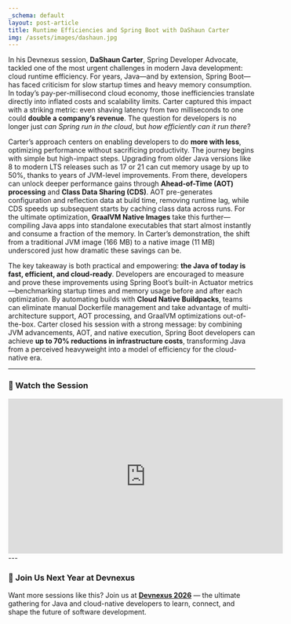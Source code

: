 ```yaml
---
_schema: default
layout: post-article
title: Runtime Efficiencies and Spring Boot with DaShaun Carter
img: /assets/images/dashaun.jpg
---
```


In his Devnexus session, **DaShaun Carter**, Spring Developer Advocate, tackled one of the most urgent challenges in modern Java development: cloud runtime efficiency. For years, Java—and by extension, Spring Boot—has faced criticism for slow startup times and heavy memory consumption. In today’s pay-per-millisecond cloud economy, those inefficiencies translate directly into inflated costs and scalability limits. Carter captured this impact with a striking metric: even shaving latency from two milliseconds to one could **double a company’s revenue**. The question for developers is no longer just *can Spring run in the cloud*, but *how efficiently can it run there*?

Carter’s approach centers on enabling developers to do **more with less**, optimizing performance without sacrificing productivity. The journey begins with simple but high-impact steps. Upgrading from older Java versions like 8 to modern LTS releases such as 17 or 21 can cut memory usage by up to 50%, thanks to years of JVM-level improvements. From there, developers can unlock deeper performance gains through **Ahead-of-Time (AOT) processing** and **Class Data Sharing (CDS)**. AOT pre-generates configuration and reflection data at build time, removing runtime lag, while CDS speeds up subsequent starts by caching class data across runs. For the ultimate optimization, **GraalVM Native Images** take this further—compiling Java apps into standalone executables that start almost instantly and consume a fraction of the memory. In Carter’s demonstration, the shift from a traditional JVM image (166 MB) to a native image (11 MB) underscored just how dramatic these savings can be.

The key takeaway is both practical and empowering: **the Java of today is fast, efficient, and cloud-ready**. Developers are encouraged to measure and prove these improvements using Spring Boot’s built-in Actuator metrics—benchmarking startup times and memory usage before and after each optimization. By automating builds with **Cloud Native Buildpacks**, teams can eliminate manual Dockerfile management and take advantage of multi-architecture support, AOT processing, and GraalVM optimizations out-of-the-box. Carter closed his session with a strong message: by combining JVM advancements, AOT, and native execution, Spring Boot developers can achieve **up to 70% reductions in infrastructure costs**, transforming Java from a perceived heavyweight into a model of efficiency for the cloud-native era.

---

### 🎥 Watch the Session

<iframe width="560" height="315" src="https://www.youtube.com/embed/VUpFdEkOzY4?si=rT8rAUj2sJWLlSg8" title="YouTube video player" frameborder="0" allow="accelerometer; autoplay; clipboard-write; encrypted-media; gyroscope; picture-in-picture; web-share" referrerpolicy="strict-origin-when-cross-origin" allowfullscreen></iframe>
---

### 🚀 Join Us Next Year at Devnexus

Want more sessions like this? Join us at **[Devnexus 2026](https://devnexus.com)** — the ultimate gathering for Java and cloud-native developers to learn, connect, and shape the future of software development.
